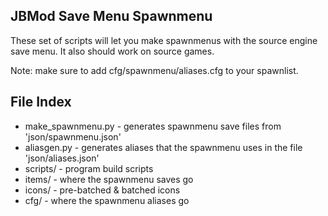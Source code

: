 ## JBMod Save Menu Spawnmenu
These set of scripts will let you make spawnmenus with the source engine save menu.
It also should work on source games.

Note: make sure to add cfg/spawnmenu/aliases.cfg to your spawnlist.

## File Index
- make_spawnmenu.py - generates spawnmenu save files from 'json/spawnmenu.json'
- aliasgen.py - generates aliases that the spawnmenu uses in the file 'json/aliases.json'
- scripts/ - program build scripts
- items/ - where the spawnmenu saves go
- icons/ - pre-batched & batched icons
- cfg/ - where the spawnmenu aliases go

